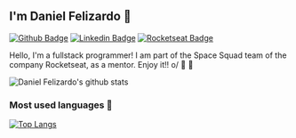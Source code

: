 ## I'm Daniel Felizardo :rocket:

[![Github Badge](https://img.shields.io/badge/-Github-000?style=flat-square&logo=Github&logoColor=white&link=https://github.com/danieldfc)](https://github.com/danieldfc)
[![Linkedin Badge](https://img.shields.io/badge/-LinkedIn-blue?style=flat-square&logo=Linkedin&logoColor=white&link=https://www.linkedin.com/in/daniel-felizardo/)](https://www.linkedin.com/in/daniel-felizardo-bb7b02182/)
[![Rocketseat Badge](https://img.shields.io/badge/-Rocketseat-41356b?style=flat-square&logo=Rocketseat&logoColor=white&link=https://app.rocketseat.com.br/me/daniel-felizardo)](https://app.rocketseat.com.br/me/daniel-felizardo)

Hello, I'm a fullstack programmer! I am part of the Space Squad team of the company Rocketseat, as a mentor. Enjoy it!! o/ :rocket: :purple_heart:

![Daniel Felizardo's github stats](https://github-readme-stats.vercel.app/api?username=danieldfc&show_icons=true&theme=dracula)

### Most used languages :gem:

[![Top Langs](https://github-readme-stats.vercel.app/api/top-langs?username=danieldfc&hide=java&langs_count=5&layout=compact)](https://github.com/danieldfc)
